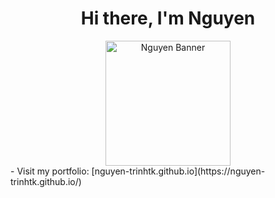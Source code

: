 <h1 align="center">Hi there, I'm Nguyen</h1>

<div align="center">
  <img src="https://github.com/user-attachments/assets/14de5a79-adce-4294-a9bb-193620768c8d" alt="Nguyen Banner" width="200" height="200" />
</div>
- Visit my portfolio: [nguyen-trinhtk.github.io](https://nguyen-trinhtk.github.io/)
